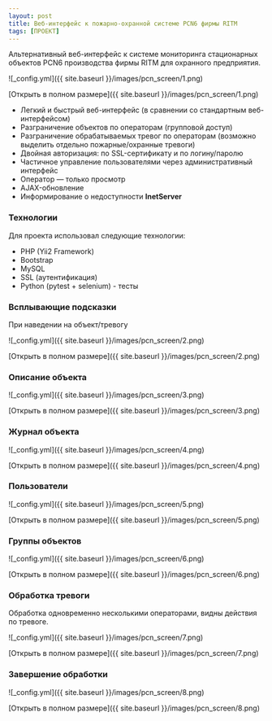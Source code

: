 ```yaml
---
layout: post
title: Веб-интерфейс к пожарно-охранной системе PCN6 фирмы RITM
tags: [ПРОЕКТ]
---
```


Альтернативный веб-интерфейс к системе мониторинга стационарных объектов PCN6 производства фирмы RITM для охранного предприятия.

![_config.yml]({{ site.baseurl }}/images/pcn_screen/1.png)

[Открыть в полном размере]({{ site.baseurl }}/images/pcn_screen/1.png)

<!--more-->

- Легкий и быстрый веб-интерфейс (в сравнении со стандартным веб-интерфейсом)
- Разграничение объектов по операторам (групповой доступ)
- Разграничение обрабатываемых тревог по операторам (возможно выделить отдельно пожарные/охранные тревоги)
- Двойная авторизация: по SSL-сертификату и по логину/паролю
- Частичное управление пользователями через административный интерфейс
- Оператор — только просмотр
- AJAX-обновление
- Информирование о недоступности **InetServer**
 

### Технологии
Для проекта использовал следующие технологии:
- PHP (Yii2 Framework)
- Bootstrap
- MySQL
- SSL (аутентификация)
- Python (pytest + selenium) - тесты

### Всплывающие подсказки 
При наведении на объект/тревогу

![_config.yml]({{ site.baseurl }}/images/pcn_screen/2.png)

[Открыть в полном размере]({{ site.baseurl }}/images/pcn_screen/2.png)


### Описание объекта

![_config.yml]({{ site.baseurl }}/images/pcn_screen/3.png)

[Открыть в полном размере]({{ site.baseurl }}/images/pcn_screen/3.png)


### Журнал объекта

![_config.yml]({{ site.baseurl }}/images/pcn_screen/4.png)

[Открыть в полном размере]({{ site.baseurl }}/images/pcn_screen/4.png)


### Пользователи

![_config.yml]({{ site.baseurl }}/images/pcn_screen/5.png)

[Открыть в полном размере]({{ site.baseurl }}/images/pcn_screen/5.png)


### Группы объектов

![_config.yml]({{ site.baseurl }}/images/pcn_screen/6.png)

[Открыть в полном размере]({{ site.baseurl }}/images/pcn_screen/6.png)


### Обработка тревоги
Обработка одновременно несколькими операторами, видны действия по тревоге. 

![_config.yml]({{ site.baseurl }}/images/pcn_screen/7.png)

[Открыть в полном размере]({{ site.baseurl }}/images/pcn_screen/7.png)


### Завершение обработки

![_config.yml]({{ site.baseurl }}/images/pcn_screen/8.png)

[Открыть в полном размере]({{ site.baseurl }}/images/pcn_screen/8.png)
